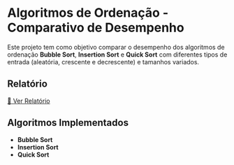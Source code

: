 # Algoritmos de Ordenação - Comparativo de Desempenho

Este projeto tem como objetivo comparar o desempenho dos algoritmos de ordenação **Bubble Sort**, **Insertion Sort** e **Quick Sort** com diferentes tipos de entrada (aleatória, crescente e decrescente) e tamanhos variados.

## Relatório

[📄 Ver Relatório](pbl04/src/Algoritmos%20de%20Ordena%C3%A7%C3%A3o.pdf)

## Algoritmos Implementados

- **Bubble Sort**
- **Insertion Sort**
- **Quick Sort**


